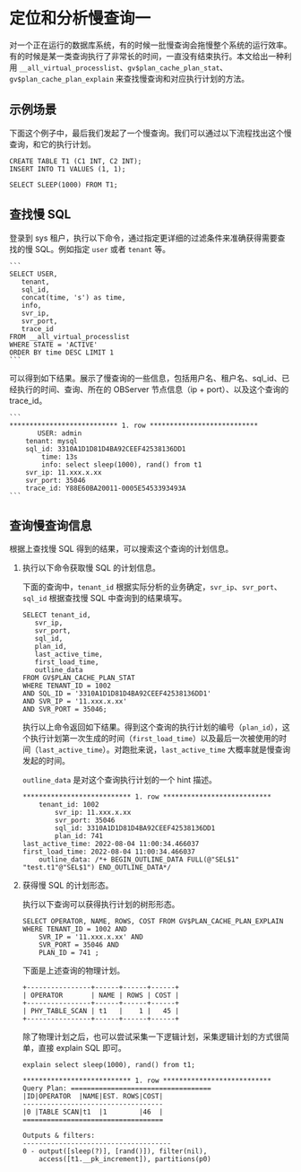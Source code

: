 # 定位和分析慢查询一

对一个正在运行的数据库系统，有的时候一批慢查询会拖慢整个系统的运行效率。有的时候是某一类查询执行了非常长的时间，一直没有结束执行。本文给出一种利用 `__all_virtual_processlist`、`gv$plan_cache_plan_stat`、`gv$plan_cache_plan_explain` 来查找慢查询和对应执行计划的方法。

## 示例场景

下面这个例子中，最后我们发起了一个慢查询。我们可以通过以下流程找出这个慢查询，和它的执行计划。

```
CREATE TABLE T1 (C1 INT, C2 INT);
INSERT INTO T1 VALUES (1, 1);

SELECT SLEEP(1000) FROM T1;
```

## 查找慢 SQL

登录到 sys 租户，执行以下命令，通过指定更详细的过滤条件来准确获得需要查找的慢 SQL。例如指定 `user` 或者 `tenant` 等。

    ```
    SELECT USER,
       tenant,
       sql_id,
       concat(time, 's') as time,
       info,
       svr_ip,
       svr_port,
       trace_id
    FROM __all_virtual_processlist
    WHERE STATE = 'ACTIVE'
    ORDER BY time DESC LIMIT 1
    ```

可以得到如下结果。展示了慢查询的一些信息，包括用户名、租户名、sql_id、已经执行的时间、查询、所在的 OBServer 节点信息（ip + port）、以及这个查询的 trace_id。

    ```
    *************************** 1. row ***************************
           USER: admin
        tenant: mysql
        sql_id: 3310A1D1D81D4BA92CEEF42538136DD1
            time: 13s
            info: select sleep(1000), rand() from t1
        svr_ip: 11.xxx.x.xx
        svr_port: 35046
        trace_id: Y88E60BA20011-0005E5453393493A
    ```

## 查询慢查询信息

根据上查找慢 SQL 得到的结果，可以搜索这个查询的计划信息。

1. 执行以下命令获取慢 SQL 的计划信息。

    下面的查询中，`tenant_id` 根据实际分析的业务确定，`svr_ip`、`svr_port`、`sql_id` 根据查找慢 SQL 中查询到的结果填写。

    ```
    SELECT tenant_id,
       svr_ip,
       svr_port,
       sql_id,
       plan_id,
       last_active_time,
       first_load_time,
       outline_data
    FROM GV$PLAN_CACHE_PLAN_STAT
    WHERE TENANT_ID = 1002
    AND SQL_ID = '3310A1D1D81D4BA92CEEF42538136DD1'
    AND SVR_IP = '11.xxx.x.xx'
    AND SVR_PORT = 35046;
    ```

    执行以上命令返回如下结果。得到这个查询的执行计划的编号（`plan_id`），这个执行计划第一次生成的时间（`first_load_time`）以及最后一次被使用的时间（`last_active_time`）。对跑批来说，`last_active_time` 大概率就是慢查询发起的时间。

    `outline_data` 是对这个查询执行计划的一个 hint 描述。

    ```
    *************************** 1. row ***************************
        tenant_id: 1002
            svr_ip: 11.xxx.x.xx
            svr_port: 35046
            sql_id: 3310A1D1D81D4BA92CEEF42538136DD1
            plan_id: 741
    last_active_time: 2022-08-04 11:00:34.466037
    first_load_time: 2022-08-04 11:00:34.466037
        outline_data: /*+ BEGIN_OUTLINE_DATA FULL(@"SEL$1" "test.t1"@"SEL$1") END_OUTLINE_DATA*/
    ```

2. 获得慢 SQL 的计划形态。

    执行以下查询可以获得执行计划的树形形态。

    ```
    SELECT OPERATOR, NAME, ROWS, COST FROM GV$PLAN_CACHE_PLAN_EXPLAIN
    WHERE TENANT_ID = 1002 AND
        SVR_IP = '11.xxx.x.xx' AND
        SVR_PORT = 35046 AND
        PLAN_ID = 741 ;
    ```

    下面是上述查询的物理计划。

    ```
    +----------------+------+------+------+
    | OPERATOR       | NAME | ROWS | COST |
    +----------------+------+------+------+
    | PHY_TABLE_SCAN | t1   |    1 |   45 |
    +----------------+------+------+------+
    ```

    除了物理计划之后，也可以尝试采集一下逻辑计划，采集逻辑计划的方式很简单，直接 explain SQL 即可。

    ```
    explain select sleep(1000), rand() from t1;

    *************************** 1. row ***************************
    Query Plan: ===================================
    |ID|OPERATOR  |NAME|EST. ROWS|COST|
    -----------------------------------
    |0 |TABLE SCAN|t1  |1        |46  |
    ===================================

    Outputs & filters:
    -------------------------------------
    0 - output([sleep(?)], [rand()]), filter(nil),
        access([t1.__pk_increment]), partitions(p0)
    ```
